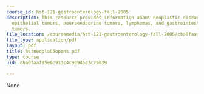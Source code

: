 ```yaml
---
course_id: hst-121-gastroenterology-fall-2005
description: This resource provides information about neoplastic diseases of the stomach,
  epithelial tumors, neuroendocrine tumors, lymphomas, and gastrointestinal stromal
  tumors.
file_location: /coursemedia/hst-121-gastroenterology-fall-2005/cba0faaf95e6c913c4c9094523c79039_hstneopla05opens.pdf
file_type: application/pdf
layout: pdf
title: hstneopla05opens.pdf
type: course
uid: cba0faaf95e6c913c4c9094523c79039

---
```

None